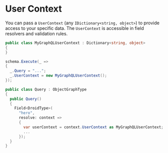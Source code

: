 # User Context

You can pass a `UserContext` (any `IDictionary<string, object>`) to provide access to your specific data. The `UserContext` is accessible in field resolvers and validation rules.

```csharp
public class MyGraphQLUserContext : Dictionary<string, object>
{
}

schema.Execute(_ =>
{
  _.Query = "...";
  _.UserContext = new MyGraphQLUserContext();
});

public class Query : ObjectGraphType
{
  public Query()
  {
    Field<DroidType>(
      "hero",
      resolve: context =>
      {
        var userContext = context.UserContext as MyGraphQLUserContext;
        ...
      });
  }
}

```
